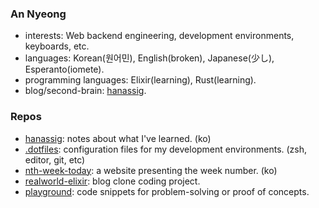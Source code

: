 ### An Nyeong

- interests: Web backend engineering, development environments, keyboards, etc.
- languages: Korean(원어민), English(broken), Japanese(少し), Esperanto(iomete).
- programming languages: Elixir(learning), Rust(learning).
- blog/second-brain: [hanassig].

[hanassig]: https://github.com/nyeong/hanassig

### Repos

- [hanassig]: notes about what I've learned. (ko)
- [.dotfiles]: configuration files for my development environments. (zsh, editor, git, etc)
- [nth-week-today]: a website presenting the week number. (ko)
- [realworld-elixir]: blog clone coding project.
- [playground]: code snippets for problem-solving or proof of concepts.

[.dotfiles]: https://github.com/nyeong/.dotfiles
[nth-week-today]: https://github.com/nyeong/nth-week-today
[realworld-elixir]: https://github.com/nyeong/realworld-elixir
[playground]: https://github.com/nyeong/playground
